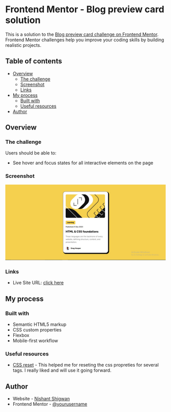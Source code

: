 # Frontend Mentor - Blog preview card solution

This is a solution to the [Blog preview card challenge on Frontend Mentor](https://www.frontendmentor.io/challenges/blog-preview-card-ckPaj01IcS). Frontend Mentor challenges help you improve your coding skills by building realistic projects. 

## Table of contents

- [Overview](#overview)
  - [The challenge](#the-challenge)
  - [Screenshot](#screenshot)
  - [Links](#links)
- [My process](#my-process)
  - [Built with](#built-with)
  - [Useful resources](#useful-resources)
- [Author](#author)


## Overview

### The challenge

Users should be able to:

- See hover and focus states for all interactive elements on the page

### Screenshot

![preview](./preview.jpg)

### Links

- Live Site URL: [click here](https://your-live-site-url.com)

## My process

### Built with

- Semantic HTML5 markup
- CSS custom properties
- Flexbox
- Mobile-first workflow

### Useful resources

- [CSS reset](https://www.joshwcomeau.com/css/custom-css-reset/) - This helped me for reseting the css propreties for several tags. I really liked and will use it going forward.

## Author

- Website - [Nishant Shigwan](https://www.your-site.com)
- Frontend Mentor - [@yourusername](https://www.frontendmentor.io/profile/Nishant45678)


